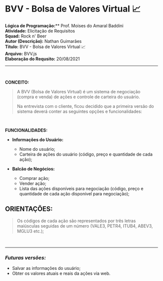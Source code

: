 # BVV - Bolsa de Valores Virtual 📈

**Lógica de Programação:**** Prof. Moises do Amaral Baddini  
**Atividade:** Elicitação de Requisitos  
**Squad:** Rock n' Beer  
**Autor (Descrição):** Nathan Guimarães  
**Título:** BVV - Bolsa de Valores Virtual 📈  
**Arquivo:** BVV.js  
**Elaboração do Requsito:** 20/08/2021  

***
<br>

**CONCEITO:**  

>A BVV (Bolsa de Valores Virtual) é um sistema de negociação (compra e venda) de ações e controle de carteira do usuário. 
> 
>Na entrevista com o cliente, ficou decidido que a primeira versão do sistema deverá conter as seguintes opções e funcionalidades:

<br>

**FUNCIONALIDADES:**  

+ **Informações do Usuário:**  
    + Nome do usuário;
    + Carteira de ações do usuário (código, preço e quantidade de cada ação);

+ **Balcão de Negócios:**  
    + Comprar ação;
    + Vender ação;
    + Lista das ações disponíveis para negociação (código, preço e quantidade de cada ação disponível para negociação);

## ORIENTAÇÕES:

>Os códigos de cada ação são representados por três letras maiúsculas seguidas de um número (VALE3, PETR4, ITUB4, ABEV3, MGLU3 etc.);

<br>

***

### ***Futuras versões:***  

+ Salvar as informações do usuário;
+ Obter os valores atuais e reais da ações via web.